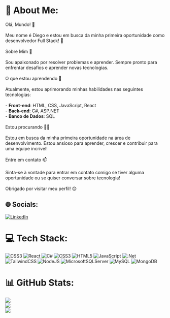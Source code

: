 # 💫 About Me:
 Olá, Mundo! 👋<br><br>Meu nome é Diego  e estou em busca da minha primeira oportunidade como desenvolvedor Full Stack! 🚀<br><br> Sobre Mim 📝<br><br>Sou apaixonado por resolver problemas e aprender. Sempre pronto para enfrentar desafios e aprender novas tecnologias.<br><br>O que estou aprendendo 🧠<br><br>Atualmente, estou aprimorando minhas habilidades nas seguintes tecnologias:<br><br>- **Front-end**: HTML, CSS, JavaScript, React<br>- **Back-end**: C#, ASP.NET<br>- **Banco de Dados**: SQL<br><br> Estou procurando 🕵️‍♂️<br><br>Estou em busca da minha primeira oportunidade na área de desenvolvimento. Estou ansioso para aprender, crescer e contribuir para uma equipe incrível!<br><br> Entre em contato 📫<br><br>Sinta-se à vontade para entrar em contato comigo se tiver alguma oportunidade ou se quiser conversar sobre tecnologia!<br><br>Obrigado por visitar meu perfil! 😊<br>


## 🌐 Socials:
[![LinkedIn](https://img.shields.io/badge/LinkedIn-%230077B5.svg?logo=linkedin&logoColor=white)](https://linkedin.com/in/https://www.linkedin.com/in/diegolima-dev/) 

# 💻 Tech Stack:
![CSS3](https://img.shields.io/badge/css3-%231572B6.svg?style=flat&logo=css3&logoColor=white) ![React](https://img.shields.io/badge/react-%2320232a.svg?style=flat&logo=react&logoColor=%2361DAFB) ![C#](https://img.shields.io/badge/c%23-%23239120.svg?style=flat&logo=csharp&logoColor=white) ![CSS3](https://img.shields.io/badge/css3-%231572B6.svg?style=flat&logo=css3&logoColor=white) ![HTML5](https://img.shields.io/badge/html5-%23E34F26.svg?style=flat&logo=html5&logoColor=white) ![JavaScript](https://img.shields.io/badge/javascript-%23323330.svg?style=flat&logo=javascript&logoColor=%23F7DF1E) ![.Net](https://img.shields.io/badge/.NET-5C2D91?style=flat&logo=.net&logoColor=white) ![TailwindCSS](https://img.shields.io/badge/tailwindcss-%2338B2AC.svg?style=flat&logo=tailwind-css&logoColor=white) ![NodeJS](https://img.shields.io/badge/node.js-6DA55F?style=flat&logo=node.js&logoColor=white) ![MicrosoftSQLServer](https://img.shields.io/badge/Microsoft%20SQL%20Server-CC2927?style=flat&logo=microsoft%20sql%20server&logoColor=white) ![MySQL](https://img.shields.io/badge/mysql-%2300000f.svg?style=flat&logo=mysql&logoColor=white) ![MongoDB](https://img.shields.io/badge/MongoDB-%234ea94b.svg?style=flat&logo=mongodb&logoColor=white)
# 📊 GitHub Stats:
![](https://github-readme-stats.vercel.app/api?username=DiegoLimaCoder&theme=darcula&hide_border=true&include_all_commits=false&count_private=true)<br/>
![](https://github-readme-streak-stats.herokuapp.com/?user=DiegoLimaCoder&theme=darcula&hide_border=true)<br/>
![](https://github-readme-stats.vercel.app/api/top-langs/?username=DiegoLimaCoder&theme=darcula&hide_border=true&include_all_commits=false&count_private=true&layout=compact)

